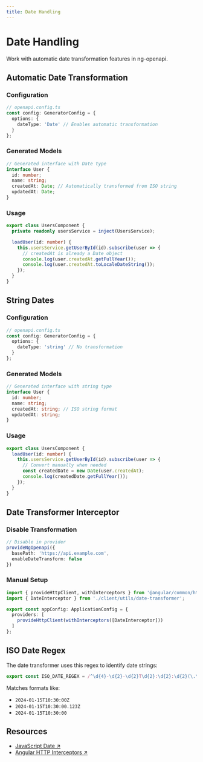 ```yaml
---
title: Date Handling
---
```


# Date Handling

Work with automatic date transformation features in ng-openapi.

## Automatic Date Transformation

### Configuration

```typescript
// openapi.config.ts
const config: GeneratorConfig = {
  options: {
    dateType: 'Date' // Enables automatic transformation
  }
};
```

### Generated Models

```typescript
// Generated interface with Date type
interface User {
  id: number;
  name: string;
  createdAt: Date; // Automatically transformed from ISO string
  updatedAt: Date;
}
```

### Usage

```typescript
export class UsersComponent {
  private readonly usersService = inject(UsersService);

  loadUser(id: number) {
    this.usersService.getUserById(id).subscribe(user => {
      // createdAt is already a Date object
      console.log(user.createdAt.getFullYear());
      console.log(user.createdAt.toLocaleDateString());
    });
  }
}
```

## String Dates

### Configuration

```typescript
// openapi.config.ts
const config: GeneratorConfig = {
  options: {
    dateType: 'string' // No transformation
  }
};
```

### Generated Models

```typescript
// Generated interface with string type
interface User {
  id: number;
  name: string;
  createdAt: string; // ISO string format
  updatedAt: string;
}
```

### Usage

```typescript
export class UsersComponent {
  loadUser(id: number) {
    this.usersService.getUserById(id).subscribe(user => {
      // Convert manually when needed
      const createdDate = new Date(user.createdAt);
      console.log(createdDate.getFullYear());
    });
  }
}
```

## Date Transformer Interceptor

### Disable Transformation

```typescript
// Disable in provider
provideNgOpenapi({
  basePath: 'https://api.example.com',
  enableDateTransform: false
})
```

### Manual Setup

```typescript
import { provideHttpClient, withInterceptors } from '@angular/common/http';
import { DateInterceptor } from './client/utils/date-transformer';

export const appConfig: ApplicationConfig = {
  providers: [
    provideHttpClient(withInterceptors([DateInterceptor]))
  ]
};
```

## ISO Date Regex

The date transformer uses this regex to identify date strings:

```typescript
export const ISO_DATE_REGEX = /^\d{4}-\d{2}-\d{2}T\d{2}:\d{2}:\d{2}(\.\d{3})?Z?$/;
```

Matches formats like:
- `2024-01-15T10:30:00Z`
- `2024-01-15T10:30:00.123Z`
- `2024-01-15T10:30:00`

## Resources

- [JavaScript Date ↗️](https://developer.mozilla.org/en-US/docs/Web/JavaScript/Reference/Global_Objects/Date)
- [Angular HTTP Interceptors ↗️](https://angular.dev/guide/http/interceptors)